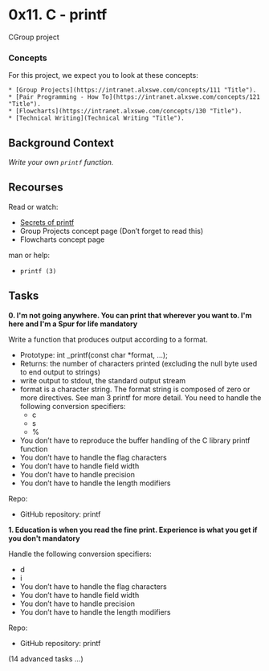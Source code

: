 # __0x11. C - printf__

CGroup project

### __Concepts__


For this project, we expect you to look at these concepts:

    * [Group Projects](https://intranet.alxswe.com/concepts/111 "Title").
    * [Pair Programming - How To](https://intranet.alxswe.com/concepts/121 "Title").
    * [Flowcharts](https://intranet.alxswe.com/concepts/130 "Title").
    * [Technical Writing](Technical Writing "Title").

## __Background Context__

*Write your own `printf` function.*

## __Recourses__

Read or watch:

   * [Secrets of printf](file:///C:/Users/user/Downloads/Secrets_of_printf.pdf "Title")
   * Group Projects concept page (Don’t forget to read this)
   * Flowcharts concept page

man or help:

   * `printf (3)`


## __Tasks__

**0. I'm not going anywhere. You can print that wherever you want to. I'm here and I'm a Spur for life
mandatory**

Write a function that produces output according to a format.

   * Prototype: int _printf(const char *format, ...);
   * Returns: the number of characters printed (excluding the null byte used to end output to strings)
   * write output to stdout, the standard output stream
   * format is a character string. The format string is composed of zero or more directives. See man 3 printf for more detail. You need to handle the following conversion specifiers:
       - c
       - s
       - %
   * You don’t have to reproduce the buffer handling of the C library printf function
   * You don’t have to handle the flag characters
   * You don’t have to handle field width
   * You don’t have to handle precision
   * You don’t have to handle the length modifiers

Repo:

   * GitHub repository: printf


**1. Education is when you read the fine print. Experience is what you get if you don't
mandatory**

Handle the following conversion specifiers:

   * d
   * i
   * You don’t have to handle the flag characters
   * You don’t have to handle field width
   * You don’t have to handle precision
   * You don’t have to handle the length modifiers

Repo:

   * GitHub repository: printf


(14 advanced tasks ...)
